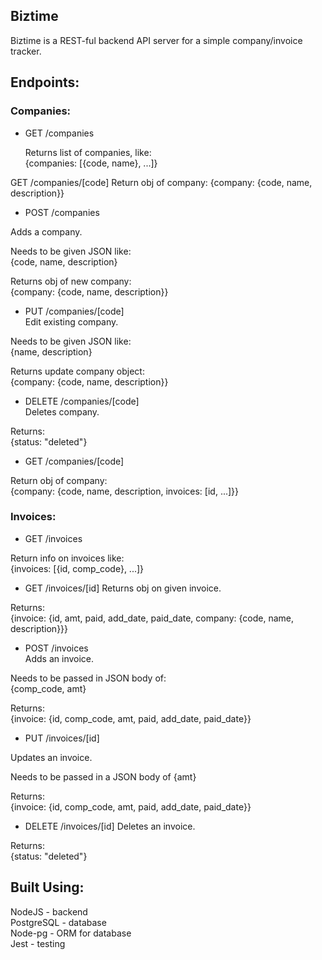 ## Biztime

Biztime is a REST-ful backend API server for a simple company/invoice tracker.

## Endpoints:

### Companies: 
- GET /companies  

	Returns list of companies, like:  
	{companies: [{code, name}, ...]}  

 GET /companies/[code]
Return obj of company: {company: {code, name, description}}


- POST /companies  

 Adds a company.

 Needs to be given JSON like:  
 {code, name, description}

 Returns obj of new company:  
 {company: {code, name, description}}

- PUT /companies/[code]  
Edit existing company.

 Needs to be given JSON like:  
 {name, description}

 Returns update company object:  
 {company: {code, name, description}}

- DELETE /companies/[code]  
 Deletes company.

 Returns:  
 {status: "deleted"}
 
- GET /companies/[code]  
 
 Return obj of company:  
 {company: {code, name, description, invoices: [id, ...]}}
 
### Invoices: 
- GET /invoices  
 
 Return info on invoices like:  
{invoices: [{id, comp_code}, ...]}  

- GET /invoices/[id]
 Returns obj on given invoice.

 Returns:  
{invoice: {id, amt, paid, add_date, paid_date, company: {code, name, description}}}

- POST /invoices  
Adds an invoice.

 Needs to be passed in JSON body of:  
 {comp_code, amt}

 Returns:  
 {invoice: {id, comp_code, amt, paid, add_date, paid_date}}

- PUT /invoices/[id]  

 Updates an invoice.  

 Needs to be passed in a JSON body of {amt}

 Returns:  
 {invoice: {id, comp_code, amt, paid, add_date, paid_date}}

- DELETE /invoices/[id]
 Deletes an invoice.

 Returns:  
  {status: "deleted"}



## Built Using:

NodeJS - backend  
PostgreSQL - database  
Node-pg - ORM for database  
Jest - testing